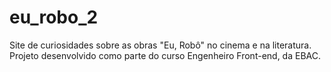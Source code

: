 # eu_robo_2
Site de curiosidades sobre as obras "Eu, Robô" no cinema e na literatura. Projeto desenvolvido como parte do curso Engenheiro Front-end, da EBAC.
